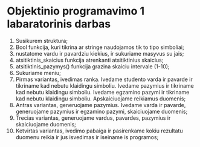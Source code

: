 # Objektinio programavimo 1 labaratorinis darbas

1. Susikurem struktura;
2. Bool funkcija, kuri tikrina ar stringe naudojamos tik to tipo simboliai;
3. nustatome vardu ir pavardziu kiekius, ir sukuriame masyvus su jais;
4. atsitiktinis_skaicius funkcija atrenkanti atsitiktinius skaicius;
5. atsitiktinis_pazymys() funkcija grazina skaiciu intervale (1-10);
6. Sukuriame meniu;
7. Pirmas variantas, ivedimas ranka. Ivedame studento varda ir pavarde ir tikriname kad nebutu klaidingu simboliu. Ivedame pazymius ir tikriname kad nebutu klaidingu simboliu. Ivedame egzamino pazymi ir tikriname kad nebutu klaidingu simboliu. Apskaiciuojame reikiamus duomenis;
8. Antras variantas, generuojame pazymius. Ivedame varda ir pavarde, generuojame pazymius ir egzamino pazymi, skaiciuojame duomenis;
9. Trecias variantas, generuojame vardus, pavardes, pazymius ir skaiciuojame duomenis;
10. Ketvirtas variantas, ivedimo pabaiga ir pasirenkame kokiu rezultatu duomenu reikia ir jus isvedimas ir iseiname is programos;